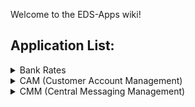 Welcome to the EDS-Apps wiki!

## Application List:
<details><summary>Bank Rates</summary><p>

|Application Name                 |APRM ID|Wiki                                                                 |Codebase                                                         |
|:-------------------------------:|:-----:|:-------------------------------------------------------------------:|:---------------------------------------------------------------:|
|Bank Rates                       |5608   |[Bank Rates Wiki](https://github.nwie.net/Nationwide/bankrates/wiki) | [Bank Rates  Code](https://github.nwie.net/Nationwide/bankrates)|

</p></details>

<details><summary>CAM (Customer Account Management)</summary><p>

|Application Name                 |APRM ID|Wiki                                                                 |Codebase                                                         |
|:-------------------------------:|:-----:|:-------------------------------------------------------------------:|:---------------------------------------------------------------:|
|CAM (Customer Account Management)|3170   |[CAM Wiki](https://github.nwie.net/Nationwide/cam/wiki)              |[CAM Code](https://github.nwie.net/Nationwide/cam)               |

</p></details>

<details><summary>CMM (Central Messaging Management)</summary><p>

|Application Name                 |APRM ID|Wiki                                                                 |Codebase                                                         |
|:-------------------------------:|:-----:|:-------------------------------------------------------------------:|:---------------------------------------------------------------:|
|CMM Web Services                 |6990   |[CMM-WS Wiki](https://github.nwie.net/Nationwide/cmm-ws/wiki)        |[CMM-WS Code](https://github.nwie.net/Nationwide/cmm-ws)         |
|CMM Batch                        |6990   |[CMM-Batch Wiki](https://github.nwie.net/Nationwide/cmm-batch/wiki)  |[CMM-Batch Code](https://github.nwie.net/Nationwide/cmm-batch)   |